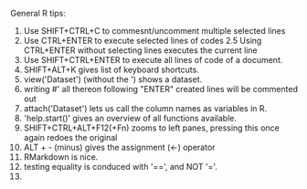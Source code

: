 General R tips:
1. Use SHIFT+CTRL+C to commesnt/uncomment multiple selected lines
2. Use CTRL+ENTER to execute selected lines of codes
 2.5 Using CTRL+ENTER without selecting lines executes the current line
3. Use SHIFT+CTRL+ENTER to execute all lines of code of a document.
4. SHIFT+ALT+K gives list of keyboard shortcuts.
5. view('Dataset') (without the ') shows a dataset.
6. writing #' all thereon following "ENTER" created lines will be commented out
7. attach('Dataset') lets us call the column names as variables in R.
8. 'help.start()' gives an overview of all functions available.
9. SHIFT+CTRL+ALT+F12(+Fn) zooms to left panes, pressing this once again redoes the original
10. ALT + - (minus) gives the assignment (<-) operator
11. RMarkdown is nice.
12. testing equality is conduced with '==', and NOT '='.
13. 













